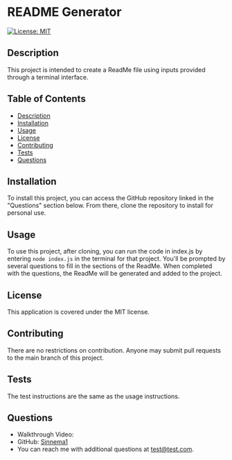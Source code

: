 
# README Generator

[![License: MIT](https://img.shields.io/badge/License-MIT-yellow.svg)](https://opensource.org/licenses/MIT)

## Description

This project is intended to create a ReadMe file using inputs provided through a terminal interface.

## Table of Contents

- [Description](#description)
- [Installation](#installation)
- [Usage](#usage)
- [License](#license)
- [Contributing](#contributing)
- [Tests](#tests)
- [Questions](#questions)

## Installation

To install this project, you can access the GitHub repository linked in the "Questions" section below. From there, clone the repository to install for personal use.

## Usage

To use this project, after cloning, you can run the code in index.js by entering `node index.js` in the terminal for that project. You'll be prompted by several questions to fill in the sections of the ReadMe. When completed with the questions, the ReadMe will be generated and added to the project.

## License

This application is covered under the MIT license.

## Contributing

There are no restrictions on contribution. Anyone may submit pull requests to the main branch of this project.

## Tests

The test instructions are the same as the usage instructions.

## Questions

- Walkthrough Video: 
- GitHub: [Sinnema1](https://github.com/Sinnema1)
- You can reach me with additional questions at test@test.com.
